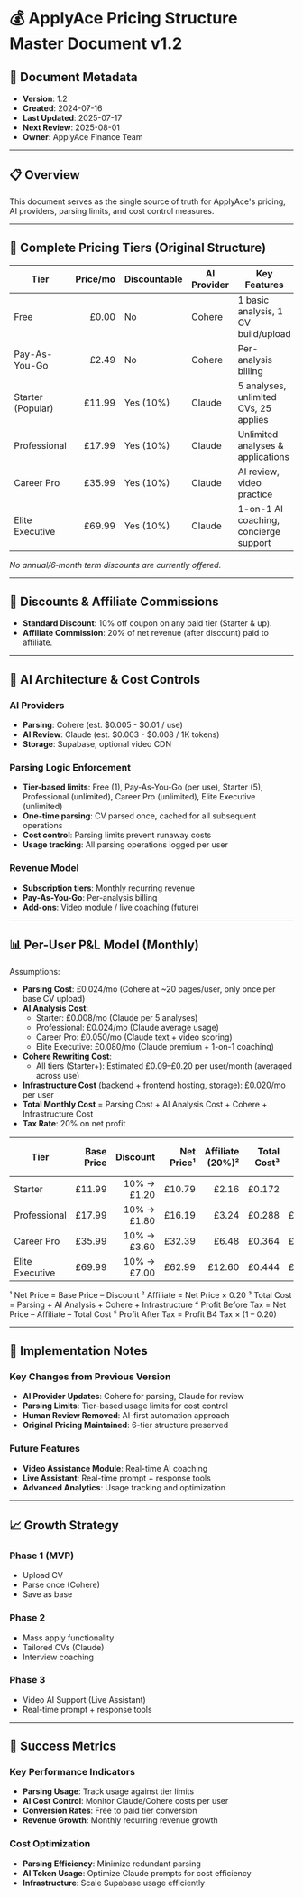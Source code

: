 # 💰 ApplyAce Pricing Structure Master Document v1.2

## 📅 Document Metadata

* **Version**: 1.2
* **Created**: 2024-07-16
* **Last Updated**: 2025-07-17
* **Next Review**: 2025-08-01
* **Owner**: ApplyAce Finance Team

---

## 📋 Overview

This document serves as the single source of truth for ApplyAce's pricing, AI providers, parsing limits, and cost control measures.

---

## 🎯 Complete Pricing Tiers (Original Structure)

| Tier              | Price/mo | Discountable | AI Provider | Key Features |
| ----------------- | -------: | :----------- | ----------- | ------------ |
| Free              |    £0.00 | No           | Cohere      | 1 basic analysis, 1 CV build/upload |
| Pay-As-You-Go     |    £2.49 | No           | Cohere      | Per-analysis billing |
| Starter (Popular) |   £11.99 | Yes (10%)    | Claude      | 5 analyses, unlimited CVs, 25 applies |
| Professional      |   £17.99 | Yes (10%)    | Claude      | Unlimited analyses & applications |
| Career Pro        |   £35.99 | Yes (10%)    | Claude      | AI review, video practice |
| Elite Executive   |   £69.99 | Yes (10%)    | Claude      | 1-on-1 AI coaching, concierge support |

*No annual/6‑month term discounts are currently offered.*

---

## 💸 Discounts & Affiliate Commissions

* **Standard Discount**: 10% off coupon on any paid tier (Starter & up).
* **Affiliate Commission**: 20% of net revenue (after discount) paid to affiliate.

---

## 🧠 AI Architecture & Cost Controls

### AI Providers
- **Parsing**: Cohere (est. $0.005 - $0.01 / use)
- **AI Review**: Claude (est. $0.003 - $0.008 / 1K tokens)
- **Storage**: Supabase, optional video CDN

### Parsing Logic Enforcement
- **Tier-based limits**: Free (1), Pay-As-You-Go (per use), Starter (5), Professional (unlimited), Career Pro (unlimited), Elite Executive (unlimited)
- **One-time parsing**: CV parsed once, cached for all subsequent operations
- **Cost control**: Parsing limits prevent runaway costs
- **Usage tracking**: All parsing operations logged per user

### Revenue Model
- **Subscription tiers**: Monthly recurring revenue
- **Pay-As-You-Go**: Per-analysis billing
- **Add-ons**: Video module / live coaching (future)

---

## 📊 Per-User P&L Model (Monthly)

Assumptions:
- **Parsing Cost**: £0.024/mo (Cohere at ~20 pages/user, only once per base CV upload)
- **AI Analysis Cost**:
  - Starter: £0.008/mo (Claude per 5 analyses)
  - Professional: £0.024/mo (Claude average usage)
  - Career Pro: £0.050/mo (Claude text + video scoring)
  - Elite Executive: £0.080/mo (Claude premium + 1-on-1 coaching)
- **Cohere Rewriting Cost**:
  - All tiers (Starter+): Estimated £0.09–£0.20 per user/month (averaged across use)
- **Infrastructure Cost** (backend + frontend hosting, storage): £0.020/mo per user
- **Total Monthly Cost** = Parsing Cost + AI Analysis Cost + Cohere + Infrastructure Cost
- **Tax Rate**: 20% on net profit

| Tier            | Base Price |    Discount | Net Price¹ | Affiliate (20%)² | Total Cost³ | Profit B4 Tax⁴ | Tax (20%) | Profit After Tax⁵ |
| --------------- | ---------: | ----------: | ---------: | ---------------: | ----------: | -------------: | --------: | ----------------: |
| Starter         |     £11.99 | 10% → £1.20 |     £10.79 |            £2.16 |      £0.172 |          £8.45 |     £1.69 |             £6.76 |
| Professional    |     £17.99 | 10% → £1.80 |     £16.19 |            £3.24 |      £0.288 |         £12.66 |     £2.53 |            £10.13 |
| Career Pro      |     £35.99 | 10% → £3.60 |     £32.39 |            £6.48 |      £0.364 |         £25.55 |     £5.11 |            £20.44 |
| Elite Executive |     £69.99 | 10% → £7.00 |     £62.99 |           £12.60 |      £0.444 |         £49.95 |     £9.99 |            £39.96 |

¹ Net Price = Base Price – Discount
² Affiliate = Net Price × 0.20
³ Total Cost = Parsing + AI Analysis + Cohere + Infrastructure
⁴ Profit Before Tax = Net Price – Affiliate – Total Cost
⁵ Profit After Tax = Profit B4 Tax × (1 – 0.20)

---

## 🔄 Implementation Notes

### Key Changes from Previous Version
- **AI Provider Updates**: Cohere for parsing, Claude for review
- **Parsing Limits**: Tier-based usage limits for cost control
- **Human Review Removed**: AI-first automation approach
- **Original Pricing Maintained**: 6-tier structure preserved

### Future Features
- **Video Assistance Module**: Real-time AI coaching
- **Live Assistant**: Real-time prompt + response tools
- **Advanced Analytics**: Usage tracking and optimization

---

## 📈 Growth Strategy

### Phase 1 (MVP)
- Upload CV
- Parse once (Cohere)
- Save as base

### Phase 2
- Mass apply functionality
- Tailored CVs (Claude)
- Interview coaching

### Phase 3
- Video AI Support (Live Assistant)
- Real-time prompt + response tools

---

## 🎯 Success Metrics

### Key Performance Indicators
- **Parsing Usage**: Track usage against tier limits
- **AI Cost Control**: Monitor Claude/Cohere costs per user
- **Conversion Rates**: Free to paid tier conversion
- **Revenue Growth**: Monthly recurring revenue growth

### Cost Optimization
- **Parsing Efficiency**: Minimize redundant parsing
- **AI Token Usage**: Optimize Claude prompts for cost efficiency
- **Infrastructure**: Scale Supabase usage efficiently 